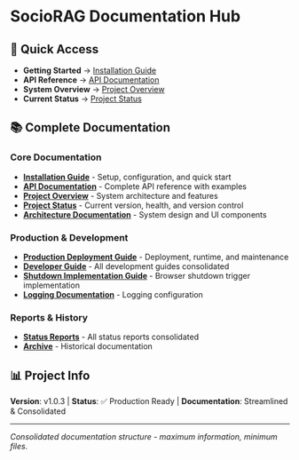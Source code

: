 # SocioRAG Documentation Hub

## 🚀 Quick Access

- **Getting Started** → [Installation Guide](./installation_guide.md)
- **API Reference** → [API Documentation](./api_documentation.md)  
- **System Overview** → [Project Overview](./project_overview.md)
- **Current Status** → [Project Status](./project_status.md)

## 📚 Complete Documentation

### Core Documentation

- [**Installation Guide**](./installation_guide.md) - Setup, configuration, and quick start
- [**API Documentation**](./api_documentation.md) - Complete API reference with examples
- [**Project Overview**](./project_overview.md) - System architecture and features
- [**Project Status**](./project_status.md) - Current version, health, and version control
- [**Architecture Documentation**](./architecture_documentation.md) - System design and UI components

### Production & Development  

- [**Production Deployment Guide**](./production_deployment_guide.md) - Deployment, runtime, and maintenance
- [**Developer Guide**](./guides/developer_guide.md) - All development guides consolidated
- [**Shutdown Implementation Guide**](./guides/shutdown_implementation_guide.md) - Browser shutdown trigger implementation
- [**Logging Documentation**](./logging_system_documentation.md) - Logging configuration

### Reports & History

- [**Status Reports**](./status_reports_consolidated.md) - All status reports consolidated
- [**Archive**](./archive/) - Historical documentation

## 📊 Project Info

**Version**: v1.0.3 | **Status**: ✅ Production Ready | **Documentation**: Streamlined & Consolidated

---
*Consolidated documentation structure - maximum information, minimum files.*
